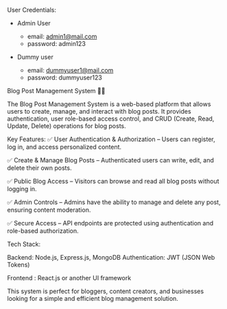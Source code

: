 User Credentials:
* Admin User
	* email: admin1@mail.com
	* password: admin123

* Dummy user
	* email: dummyuser1@mail.com
	* password: dummyuser123


Blog Post Management System 📝🚀

The Blog Post Management System is a web-based platform that allows users to create, manage, and interact with blog posts. It provides authentication, user role-based access control, and CRUD (Create, Read, Update, Delete) operations for blog posts.

Key Features:
✅ User Authentication & Authorization – Users can register, log in, and access personalized content.

✅ Create & Manage Blog Posts – Authenticated users can write, edit, and delete their own posts.

✅ Public Blog Access – Visitors can browse and read all blog posts without logging in.

✅ Admin Controls – Admins have the ability to manage and delete any post, ensuring content moderation.

✅ Secure Access – API endpoints are protected using authentication and role-based authorization.

Tech Stack:

Backend: Node.js, Express.js, MongoDB
Authentication: JWT (JSON Web Tokens)

Frontend : React.js or another UI framework

This system is perfect for bloggers, content creators, and businesses looking for a simple and efficient blog management solution.